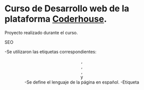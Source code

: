# Curso de Desarrollo web de la plataforma [Coderhouse](https://www.coderhouse.com/).
Proyecto realizado durante el curso.

SEO

-Se utilizaron las etiquetas correspondientes:
<header>,<nav>,<main>,<section> y <footer>
-Se define el lenguaje de la página en español.
-Etiqueta <title> en el head con una frase clave.
-Etiqueta <meta> para agregar palabras clave.
-Un solo <h1> con el titulo principal del sitio.

[Link al proyecto](https://agustinfarinia1.github.io/curso-desarrollo-web/)

